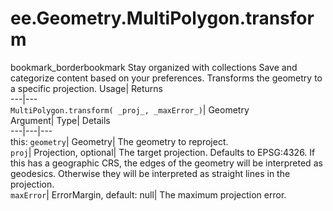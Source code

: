  
#  ee.Geometry.MultiPolygon.transform 
bookmark_borderbookmark Stay organized with collections  Save and categorize content based on your preferences.
Transforms the geometry to a specific projection. 
Usage| Returns  
---|---  
`MultiPolygon.transform( _proj_, _maxError_)`| Geometry  
Argument| Type| Details  
---|---|---  
this: `geometry`| Geometry| The geometry to reproject.  
`proj`| Projection, optional| The target projection. Defaults to EPSG:4326. If this has a geographic CRS, the edges of the geometry will be interpreted as geodesics. Otherwise they will be interpreted as straight lines in the projection.  
`maxError`| ErrorMargin, default: null| The maximum projection error.  
